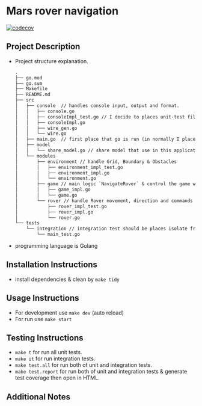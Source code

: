 # Mars rover navigation

[![codecov](https://codecov.io/gh/panachainy/mars-rover-navigation/graph/badge.svg?token=n9ftX5F3nA)](https://codecov.io/gh/panachainy/mars-rover-navigation)

## Project Description

- Project structure explanation.

  ```txt
  .
  ├── go.mod
  ├── go.sum
  ├── Makefile
  ├── README.md
  ├── src
  │   ├── console  // handles console input, output and format.
  │   │   ├── console.go
  │   │   ├── consoleImpl_test.go // I decide to places unit-test file follow golang strategy.
  │   │   ├── consoleImpl.go
  │   │   ├── wire_gen.go
  │   │   └── wire.go
  │   ├── main.go  // first place that go is run (in normally I place it at `/cmd/http/main.go`, `/cmd/consumer/main.go`)
  │   ├── model
  │   │   └── share_model.go // share model that use in this application.
  │   └── modules
  │       ├── environment // handle Grid, Boundary & Obstacles
  │       │   ├── environment_impl_test.go
  │       │   ├── environment_impl.go
  │       │   └── environment.go
  │       ├── game // main logic `NavigateRover` & control the game with rover, environment.
  │       │   ├── game_impl.go
  │       │   └── game.go
  │       └── rover // handle Rover movement, direction and commands
  │           ├── rover_impl_test.go
  │           ├── rover_impl.go
  │           └── rover.go
  └── tests
      └── integration // integration test should be places isolate from source code, I decide to place here.
          └── main_test.go
  ```

- programming language is Golang

## Installation Instructions

- install dependencies & clean by `make tidy`

## Usage Instructions

- For development use `make dev` (auto reload)
- For run use `make start`

## Testing Instructions

- `make t` for run all unit tests.
- `make it` for run integration tests.
- `make test.all` for run both of unit and integration tests.
- `make test.report` for run both of unit and integration tests & generate test coverage then open in HTML.

## Additional Notes
